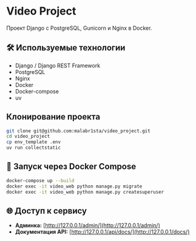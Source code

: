 # Video Project

Проект Django с PostgreSQL, Gunicorn и Nginx в Docker.


## 🛠️ Используемые технологии

- Django / Django REST Framework
- PostgreSQL
- Nginx
- Docker
- Docker-compose
- uv

## Клонирование проекта

```bash
git clone git@github.com:malabr1sta/video_project.git
cd video_project
cp env_template .env
uv run collectstatic
```

## 🐳 Запуск через Docker Compose

```bash
docker-compose up --build
docker exec -it video_web python manage.py migrate
docker exec -it video_web python manage.py createsuperuser
```

## 🌐 Доступ к сервису

- **Админка:** [http://127.0.0.1/admin/](http://127.0.0.1/admin/)
- **Документация API:** [http://127.0.0.1/api/docs/](http://127.0.0.1/docs/)
